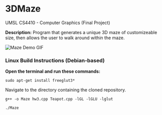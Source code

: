 # 3DMaze

UMSL CS4410 - Computer Graphics (Final Project)

**Description:** Program that generates a unique 3D maze of customizeable size, then allows the user to walk around within the maze.

![](./maze-demo.gif 'Maze Demo GIF')

### Linux Build Instructions (Debian-based)

**Open the terminal and run these commands:**

`sudo apt-get install freeglut3*`

Navigate to the directory containing the cloned repository.

`g++ -o Maze hw3.cpp Teapot.cpp -lGL -lGLU -lglut`

`./Maze`
